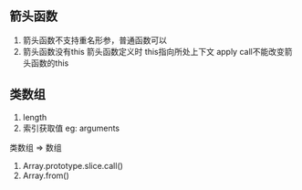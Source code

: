 ## 箭头函数
1. 箭头函数不支持重名形参，普通函数可以
2. 箭头函数没有this 箭头函数定义时 this指向所处上下文 apply call不能改变箭头函数的this

## 类数组
1. length
2. 索引获取值
eg: arguments 

类数组 => 数组
1. Array.prototype.slice.call()
2. Array.from()